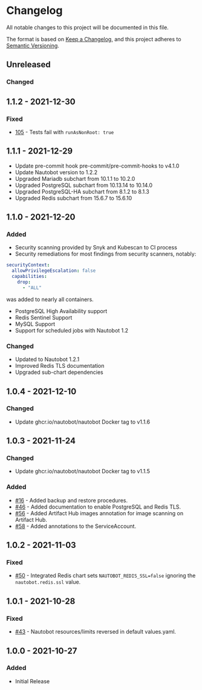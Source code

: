 # Changelog
All notable changes to this project will be documented in this file.

The format is based on [Keep a Changelog](https://keepachangelog.com/en/1.0.0/),
and this project adheres to [Semantic Versioning](https://semver.org/spec/v2.0.0.html).

## Unreleased
### Changed
<!--- Renovate --->

## 1.1.2 - 2021-12-30
### Fixed
- [105](https://github.com/nautobot/helm-charts/issues/105) - Tests fail with `runAsNonRoot: true`

## 1.1.1 - 2021-12-29
- Update pre-commit hook pre-commit/pre-commit-hooks to v4.1.0
- Update Nautobot version to 1.2.2
- Upgraded Mariadb subchart from 10.1.1 to 10.2.0
- Upgraded PostgreSQL subchart from 10.13.14 to 10.14.0
- Upgraded PostgreSQL-HA subchart from 8.1.2 to 8.1.3
- Upgraded Redis subchart from 15.6.7 to 15.6.10

## 1.1.0 - 2021-12-20
### Added
- Security scanning provided by Snyk and Kubescan to CI process
- Security remediations for most findings from security scanners, notably:

```yaml
securityContext:
  allowPrivilegeEscalation: false
  capabilities:
    drop:
      - "ALL"
```

was added to nearly all containers.
- PostgreSQL High Availability support
- Redis Sentinel Support
- MySQL Support
- Support for scheduled jobs with Nautobot 1.2

### Changed
- Updated to Nautobot 1.2.1
- Improved Redis TLS documentation
- Upgraded sub-chart dependencies

## 1.0.4 - 2021-12-10
### Changed
- Update ghcr.io/nautobot/nautobot Docker tag to v1.1.6

## 1.0.3 - 2021-11-24
### Changed
- Update ghcr.io/nautobot/nautobot Docker tag to v1.1.5
### Added
- [#16](https://github.com/nautobot/helm-charts/issues/16) - Added backup and restore procedures.
- [#46](https://github.com/nautobot/helm-charts/issues/46) - Added documentation to enable PostgreSQL and Redis TLS.
- [#56](https://github.com/nautobot/helm-charts/issues/56) - Added Artifact Hub images annotation for image scanning on Artifact Hub.
- [#58](https://github.com/nautobot/helm-charts/issues/58) - Added annotations to the ServiceAccount.

## 1.0.2 - 2021-11-03
### Fixed
- [#50](https://github.com/nautobot/helm-charts/issues/50) - Integrated Redis chart sets `NAUTOBOT_REDIS_SSL=false` ignoring the `nautobot.redis.ssl` value.

## 1.0.1 - 2021-10-28
### Fixed
- [#43](https://github.com/nautobot/helm-charts/issues/43) - Nautobot resources/limits reversed in default values.yaml.

## 1.0.0 - 2021-10-27
### Added
- Initial Release
